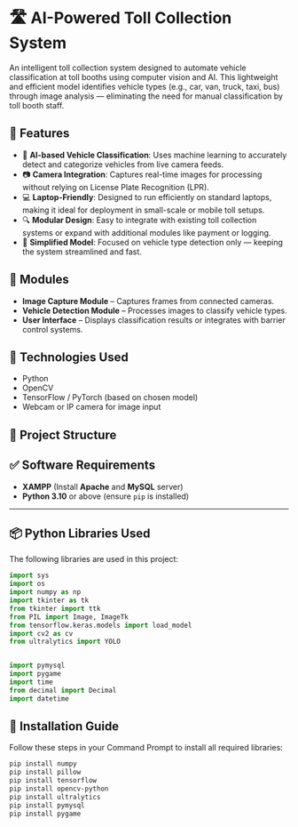 # 🛣️ AI-Powered Toll Collection System

An intelligent toll collection system designed to automate vehicle classification at toll booths using computer vision and AI. This lightweight and efficient model identifies vehicle types (e.g., car, van, truck, taxi, bus) through image analysis — eliminating the need for manual classification by toll booth staff.

## 🚀 Features

- 🤖 **AI-based Vehicle Classification**: Uses machine learning to accurately detect and categorize vehicles from live camera feeds.
- 📷 **Camera Integration**: Captures real-time images for processing without relying on License Plate Recognition (LPR).
- 💻 **Laptop-Friendly**: Designed to run efficiently on standard laptops, making it ideal for deployment in small-scale or mobile toll setups.
- 🔍 **Modular Design**: Easy to integrate with existing toll collection systems or expand with additional modules like payment or logging.
- 🧠 **Simplified Model**: Focused on vehicle type detection only — keeping the system streamlined and fast.

## 🧩 Modules

- **Image Capture Module** – Captures frames from connected cameras.
- **Vehicle Detection Module** – Processes images to classify vehicle types.
- **User Interface** – Displays classification results or integrates with barrier control systems.

## 🔧 Technologies Used

- Python
- OpenCV
- TensorFlow / PyTorch (based on chosen model)
- Webcam or IP camera for image input

## 📁 Project Structure

## ✅ Software Requirements

- **XAMPP** (Install **Apache** and **MySQL** server)
- **Python 3.10** or above (ensure `pip` is installed)

---

## 📦 Python Libraries Used

The following libraries are used in this project:

```python
import sys 
import os
import numpy as np
import tkinter as tk
from tkinter import ttk
from PIL import Image, ImageTk
from tensorflow.keras.models import load_model
import cv2 as cv
from ultralytics import YOLO


import pymysql
import pygame
import time
from decimal import Decimal
import datetime
```

## 🔧 Installation Guide

Follow these steps in your Command Prompt to install all required libraries:

```bash
pip install numpy
pip install pillow
pip install tensorflow
pip install opencv-python
pip install ultralytics
pip install pymysql
pip install pygame
```

